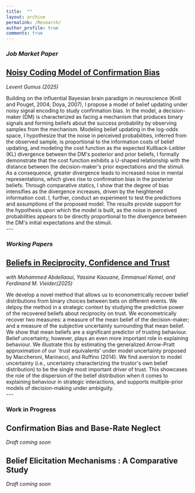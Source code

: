 ```yaml
---
title:  ""
layout: archive
permalink: /Research/
author_profile: true
comments: true
---
```



### *Job Market Paper*
## [Noisy Coding Model of Confirmation Bias](https://www.dropbox.com/scl/fi/o29airsbinxbumumbz9af/Noisy_Coding_Model_of_Confirmation_Bias.pdf?rlkey=yyo1bmhugekcsoqca604lyz9l&st=ebtwkmd9&dl=0)
*Levent Gumus (2025)*
<div class="abstract-text">
  Building on the influential Bayesian brain paradigm in neuroscience (Knill and Pouget, 2004; Doya, 2007), I propose a model of belief updating under noisy signal encoding to study confirmation bias. In the model, a decision-maker (DM) is characterized as facing a mechanism that produces binary signals and forming beliefs about the success probability by observing samples from the mechanism. Modeling belief updating in the log-odds space, I hypothesize that the noise in perceived probabilities, inferred from the observed sample, is proportional to the information costs of belief updating, and modeling the cost function as the expected Kullback-Leibler (KL) divergence between the DM's posterior and prior beliefs, I formally demonstrate that the cost function exhibits a U-shaped relationship with the distance between the decision-maker's prior expectations and the stimuli. As a consequence, greater divergence leads to increased noise in mental representations, which gives rise to confirmation bias in the posterior beliefs. Through comparative statics, I show that the degree of bias intensifies as the divergence increases, driven by the heightened information cost. I, further, conduct an experiment to test the predictions and assumptions of the proposed model. The results provide support for the hypothesis upon which the model is built, as the noise in perceived probabilities appears to be directly proportional to the divergence between the DM's initial expectations and the stimuli.
</div>
---

### *Working Papers*
## [Beliefs in Reciprocity, Confidence and Trust](https://www.dropbox.com/scl/fi/jqdzoodxzsrlsfi8a6no3/Beliefs_trust_game.pdf?rlkey=jxnm0drfpov8f759hkg6vf4gl&st=ddarn0v2&dl=0)
*with Mohammed Abdellaoui, Yassine Kaouane, Emmanuel Kemel, and Ferdinand M. Vieider(2025)*
  <div class="abstract-text" >
   We develop a novel method that allows us to econometrically recover belief distributions from binary choices between bets on different events. We delpoy the method in a strategic context by studying the predictive power of the recovered beliefs about reciprocity on trust. We econometrically recover two measures: a measure of the mean belief of the decision-maker; and a measure of the subjective uncertainty surrounding that mean belief. We show that mean beliefs are a significant predictor of trusting behaviour. Belief uncertainty, however, plays an even more important role in explaining behaviour. We illustrate this by estimating the generalized Arrow-Pratt approximation of our `trust equivalents' under model uncertainty proposed by Maccheroni, Marinacci, and Ruffino (2014). We find aversion to model uncertainty (i.e., uncertainty characterizing the trustor's own belief distribution) to be the single most important driver of trust. This showcases the role of the dispersion of the belief distribution when it comes to explaining behaviour in strategic interactions, and supports multiple-prior models of decision-making under ambiguity.
  </div>
---

### **Work in Progress**
## Confirmation Bias and Base-Rate Neglect
*Draft coming soon*
## Belief Elicitation Mechanisms :  A Comparative Study
*Draft coming soon*



